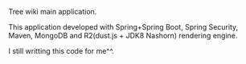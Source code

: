 Tree wiki main application.

This application developed with Spring+Spring Boot, Spring Security, Maven, MongoDB and R2(dust.js + JDK8 Nashorn) rendering engine.

I still writting this code for me^^. 
